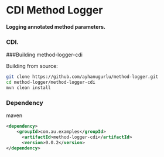 # CDI Method Logger 

#### Logging annotated method parameters. 

### CDI.

 
 
###Building method-logger-cdi

Building from source:

```sh
git clone https://github.com/ayhanugurlu/method-logger.git
cd method-logger/method-logger-cdi
mvn clean install
```



### Dependency

maven
```xml
<dependency>
  	<groupId>com.au.examples</groupId>
	  <artifactId>method-logger-cdi</artifactId>
	  <version>0.0.2</version>
</dependency>
```
